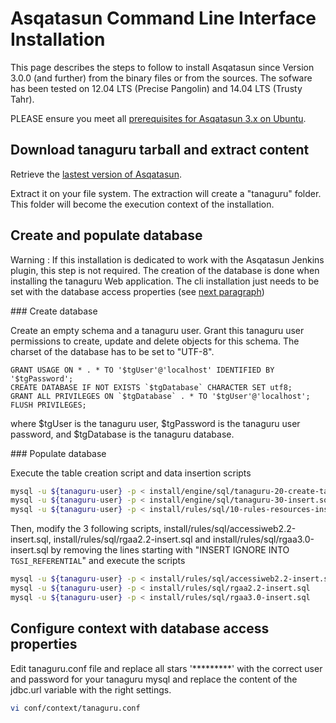 # Asqatasun Command Line Interface Installation

This page describes the steps to follow to install Asqatasun since Version 3.0.0 (and further) from the binary files or from the sources. The sofware has been tested on 12.04 LTS (Precise Pangolin) and 14.04 LTS (Trusty Tahr).

PLEASE ensure you meet all [prerequisites for Asqatasun 3.x on Ubuntu](#prerequisites).

## Download tanaguru tarball and extract content

Retrieve the [lastest version of Asqatasun](http://download.tanaguru.org/Tanaguru/tanaguru-latest.tar.gz). 

Extract it on your file system. The extraction will create a "tanaguru" folder. This folder will become the execution context of the installation.

## Create and populate database

Warning : If this installation is dedicated to work with the Asqatasun Jenkins plugin, this step is not required. The creation of the database is done when installing the tanaguru Web application. The cli installation just needs to be set with the database access properties (see [next paragraph](#configure-context-with-database-access-properties))

### Create database

Create an empty schema and a tanaguru user. Grant this tanaguru user permissions to create, update and delete objects for this schema. The charset of the database has to be set to "UTF-8".

```mysql
GRANT USAGE ON * . * TO '$tgUser'@'localhost' IDENTIFIED BY '$tgPassword';
CREATE DATABASE IF NOT EXISTS `$tgDatabase` CHARACTER SET utf8;
GRANT ALL PRIVILEGES ON `$tgDatabase` . * TO '$tgUser'@'localhost';
FLUSH PRIVILEGES;
```

where $tgUser is the tanaguru user, $tgPassword is the tanaguru user password, and $tgDatabase is the tanaguru database.

### Populate database

Execute the table creation script and data insertion scripts

```sh
mysql -u ${tanaguru-user} -p < install/engine/sql/tanaguru-20-create-tables.sql
mysql -u ${tanaguru-user} -p < install/engine/sql/tanaguru-30-insert.sql 
mysql -u ${tanaguru-user} -p < install/rules/sql/10-rules-resources-insert.sql
```

Then, modify the 3 following scripts, install/rules/sql/accessiweb2.2-insert.sql, install/rules/sql/rgaa2.2-insert.sql and install/rules/sql/rgaa3.0-insert.sql by removing the lines starting with "INSERT IGNORE INTO `TGSI_REFERENTIAL`" and execute the scripts

```sh
mysql -u ${tanaguru-user} -p < install/rules/sql/accessiweb2.2-insert.sql
mysql -u ${tanaguru-user} -p < install/rules/sql/rgaa2.2-insert.sql
mysql -u ${tanaguru-user} -p < install/rules/sql/rgaa3.0-insert.sql
```

## Configure context with database access properties

Edit tanaguru.conf file and replace all stars '\*\*\*\*\*\*\*\*\*' with the correct user and password for your tanaguru mysql and replace the content of the jdbc.url variable with the right settings.

```sh
vi conf/context/tanaguru.conf
```
